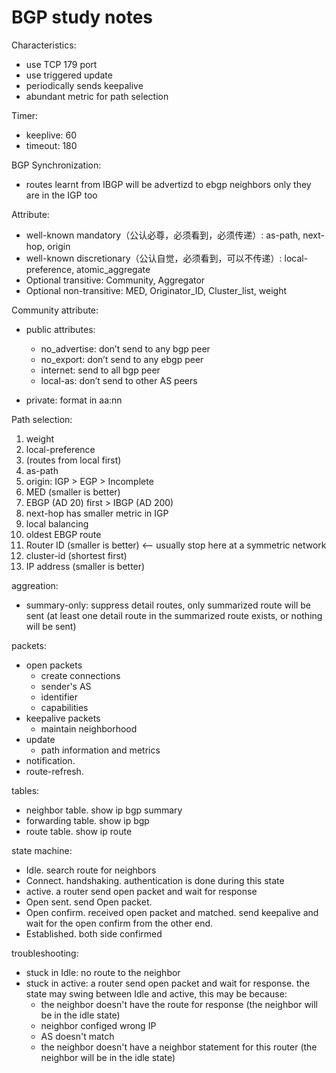 # BGP study notes

Characteristics:
* use TCP 179 port
* use triggered update
* periodically sends keepalive
* abundant metric for path selection

Timer:
* keeplive: 60
* timeout: 180

BGP Synchronization:
* routes learnt from IBGP will be advertizd to ebgp neighbors only they are in the IGP too

Attribute:
* well-known mandatory（公认必尊，必须看到，必须传递）: as-path, next-hop, origin
* well-known discretionary（公认自觉，必须看到，可以不传递）: local-preference, atomic_aggregate 
* Optional transitive: Community, Aggregator
* Optional non-transitive: MED, Originator_ID, Cluster_list, weight

Community attribute:

* public attributes:
	* no_advertise: don’t send to any bgp peer
	* no_export: don’t send to any ebgp peer
	* internet: send to all bgp peer
	* local-as: don’t send to other AS peers

* private: format in aa:nn

Path selection:
1. weight
2. local-preference
3. (routes from local first)
4. as-path
5. origin: IGP > EGP > Incomplete
6. MED (smaller is better)
7. EBGP (AD 20) first > IBGP (AD 200)
8. next-hop has smaller metric in IGP
9. local balancing 
10. oldest EBGP route
11. Router ID (smaller is better) <— usually stop here at a symmetric network
12. cluster-id (shortest first)
13. IP address (smaller is better)

aggreation:
* summary-only: suppress detail routes, only summarized route will be sent (at least one detail route in the summarized route exists, or nothing will be sent)

packets:
* open packets
	* create connections
	* sender's AS
	* identifier
	* capabilities
* keepalive packets
	* maintain neighborhood
* update
	* path information and metrics
* notification.
* route-refresh.

tables:
* neighbor table. show ip bgp summary
* forwarding table. show ip bgp
* route table. show ip route


state machine:
* Idle. search route for neighbors
* Connect. handshaking. authentication is done during this state
* active. a router send open packet and wait for response
* Open sent. send Open packet.
* Open confirm. received open packet and matched. send keepalive and wait for the open confirm from the other end.
* Established. both side confirmed

troubleshooting:

* stuck in Idle: no route to the neighbor
* stuck in active: a router send open packet and wait for response. the state may swing between Idle and active, this may be because:
	* the neighbor doesn't have the route for response (the neighbor will be in the idle state)
	* neighbor configed wrong IP
	* AS doesn't match
	* the neighbor doesn't have a neighbor statement for this router (the neighbor will be in the idle state)

